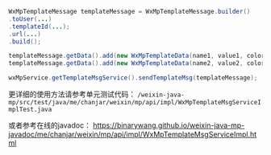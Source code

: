 ```java
WxMpTemplateMessage templateMessage = WxMpTemplateMessage.builder()
.toUser(...)
.templateId(...);
.url(...)
.build();

templateMessage.getData().add(new WxMpTemplateData(name1, value1, color2));
templateMessage.getData().add(new WxMpTemplateData(name2, value2, color2));

wxMpService.getTemplateMsgService().sendTemplateMsg(templateMessage);
```
更详细的使用方法请参考单元测试代码：
`/weixin-java-mp/src/test/java/me/chanjar/weixin/mp/api/impl/WxMpTemplateMsgServiceImplTest.java`

或者参考在线的javadoc：
https://binarywang.github.io/weixin-java-mp-javadoc/me/chanjar/weixin/mp/api/impl/WxMpTemplateMsgServiceImpl.html